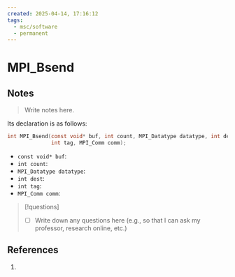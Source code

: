 ```yaml
---
created: 2025-04-14, 17:16:12
tags:
  - msc/software
  - permanent
---
```

# MPI_Bsend

## Notes

> Write notes here.

Its declaration is as follows:

```c
int MPI_Bsend(const void* buf, int count, MPI_Datatype datatype, int dest,
              int tag, MPI_Comm comm);
```

- `const void* buf`:
- `int count`:
- `MPI_Datatype datatype`:
- `int dest`:
- `int tag`:
- `MPI_Comm comm`:

> [!questions]
> - [ ] Write down any questions here (e.g., so that I can ask my professor, research online, etc.)

## References

1. 
